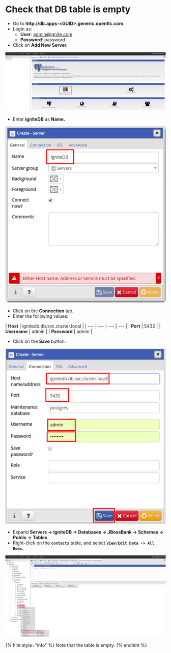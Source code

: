# Check that DB table is empty

* Go to **http://db.apps-&lt;GUID&gt;.generic.opentlc.com**
* Login as:
  * **User**: admin@ignite.com
  * **Password**: password
* Click on  **Add New Server.**

![](../../.gitbook/assets/image%20%2873%29.png)

* Enter **igniteDB** as **Name.**

![](../../.gitbook/assets/image%20%2885%29.png)

* Click on the **Connection** tab.
* Enter the following values:

| **Host** | ignitedb.db.svc.cluster.local |
| --- | --- | --- | --- |
| **Port** | 5432 |
| **Username** | admin |
| **Password** | admin |

* Click on the **Save** button.

![](../../.gitbook/assets/image%20%2852%29.png)

* Expand **Servers -&gt; IgniteDB -&gt; Databases -&gt; JBossBank -&gt; Schemas -&gt; Public -&gt; Tables**
* Right-click on the **`contacts`** table, and select **`View/Edit Data -> All Rows`.**

![](../../.gitbook/assets/image%20%28158%29.png)

{% hint style="info" %}
Note that the table is empty.
{% endhint %}



